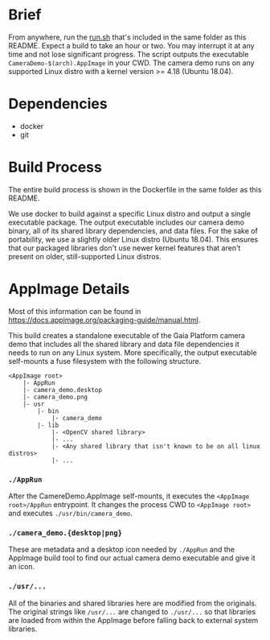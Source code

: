 # Brief
From anywhere, run the [run.sh](./run.sh) that's included in the same folder as this README.
Expect a build to take an hour or two. You may interrupt it at any time and not lose significant
progress. The script outputs the executable `CameraDemo-$(arch).AppImage` in your CWD. The camera
demo runs on any supported Linux distro with a kernel version >= 4.18 (Ubuntu 18.04).

# Dependencies
- docker
- git

# Build Process
The entire build process is shown in the Dockerfile in the same folder as this README.

We use docker to build against a specific Linux distro and output a single executable package. The
output executable includes our camera demo binary, all of its shared library dependencies, and data
files. For the sake of portability, we use a slightly older Linux distro (Ubuntu 18.04). This
ensures that our packaged libraries don't use newer kernel features that aren't present on older,
still-supported Linux distros.

# AppImage Details
Most of this information can be found in https://docs.appimage.org/packaging-guide/manual.html.

This build creates a standalone executable of the Gaia Platform camera demo that includes all the
shared library and data file dependencies it needs to run on any Linux system. More specifically,
the output executable self-mounts a fuse filesystem with the following structure.
```
<AppImage root>
    |- AppRun
    |- camera_demo.desktop
    |- camera_demo.png
    |- usr
        |- bin
            |- camera_demo
        |- lib
            |- <OpenCV shared library>
            |- ...
            |- <Any shared library that isn't known to be on all linux distros>
            |- ...
```
### `./AppRun`
After the CamereDemo.AppImage self-mounts, it executes the `<AppImage root>/AppRun` entrypoint. It
changes the process CWD to `<AppImage root>` and executes `./usr/bin/camera_demo`.

### `./camera_demo.{desktop|png}`
These are metadata and a desktop icon needed by `./AppRun` and the AppImage build tool to find our
actual camera demo executable and give it an icon.

### `./usr/...`
All of the binaries and shared libraries here are modified from the originals. The original strings
like `/usr/...` are changed to `./usr/...` so that libraries are loaded from within the AppImage
before falling back to external system libraries.
